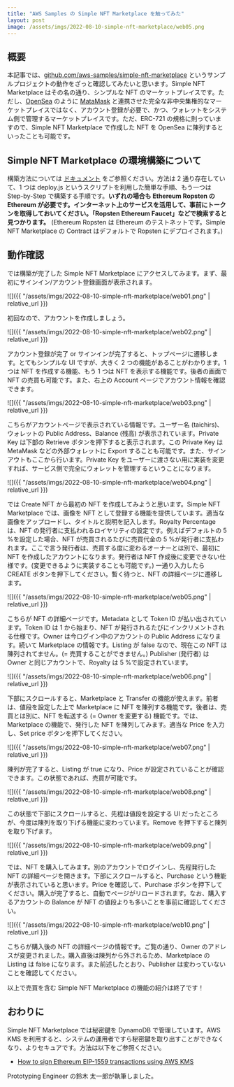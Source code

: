 ```yaml
---
title: "AWS Samples の Simple NFT Marketplace を触ってみた"
layout: post
image: /assets/imgs/2022-08-10-simple-nft-marketplace/web05.png
---
```


## 概要

本記事では、[github.com/aws-samples/simple-nft-marketplace](https://github.com/aws-samples/simple-nft-marketplace) というサンプルプロジェクトの動作をざっと確認してみたいと思います。Simple NFT Marketplace はその名の通り、シンプルな NFT のマーケットプレイスです。ただし、[OpenSea](https://opensea.io/) のように [MataMask](https://metamask.io/) と連携させた完全な非中央集権的なマーケットプレイスではなく、アカウント登録が必要で、かつ、ウォレットをシステム側で管理するマーケットプレイスです。ただ、ERC-721 の規格に則っていますので、Simple NFT Marketplace で作成した NFT を OpenSea に陳列するといったことも可能です。

<!--more-->

## Simple NFT Marketplace の環境構築について

構築方法については [ドキュメント](https://github.com/aws-samples/simple-nft-marketplace/tree/main/docs/ja) をご参照ください。方法は 2 通り存在していて、1 つは deploy.js というスクリプトを利用した簡単な手順、もう一つは Step-by-Step で構築する手順です。**いずれの場合も Ethereum Ropsten の Ethereum が必要です。インターネット上のサービスを活用して、事前にトークンを取得しておいてください。「Ropsten Ethereum Faucet」などで検索すると見つかります。** (Ethereum Ropsten は Ethereum のテストネットです。Simple NFT Marketplace の Contract はデフォルトで Ropsten にデプロイされます。)

## 動作確認

では構築が完了した Simple NFT Marketplace にアクセスしてみます。まず、最初にサインイン/アカウント登録画面が表示されます。

![]({{ "/assets/imgs/2022-08-10-simple-nft-marketplace/web01.png" | relative_url }})

初回なので、アカウントを作成しましょう。

![]({{ "/assets/imgs/2022-08-10-simple-nft-marketplace/web02.png" | relative_url }})

アカウント登録が完了 or サインインが完了すると、トップページに遷移します。とてもシンプルな UI ですが、大きく 2 つの機能があることがわかります。1 つは NFT を作成する機能、もう 1 つは NFT を表示する機能です。後者の画面で NFT の売買も可能です。また、右上の Account ページでアカウント情報を確認できます。

![]({{ "/assets/imgs/2022-08-10-simple-nft-marketplace/web03.png" | relative_url }})

こちらがアカウントページで表示されている情報です。ユーザー名 (taichirs)、ウォレットの Public Address、Balance (残高) が表示されています。Private Key は下部の Retrieve ボタンを押下すると表示されます。この Private Key は MetaMask などの外部ウォレットに Export することも可能です。また、サインアウトもここから行います。Private Key をユーザーに渡さない用に実装を変更すれば、サービス側で完全にウォレットを管理するということになります。

![]({{ "/assets/imgs/2022-08-10-simple-nft-marketplace/web04.png" | relative_url }})

では Create NFT から最初の NFT を作成してみようと思います。Simple NFT Marketplace では、画像を NFT として登録する機能を提供しています。適当な画像をアップロードし、タイトルと説明を記入します。Royalty Percentage は、NFT の発行者に支払われるロイヤリティの設定です。例えばデフォルトの 5 %を設定した場合、NFT が売買されるたびに売買代金の 5 %が発行者に支払われます。ここで言う発行者は、売買する度に変わるオーナーとは別で、最初に NFT を作成したアカウントになります。発行者は NFT 作成後に変更できない仕様です。(変更できるように実装することも可能です。) 一通り入力したら CREATE ボタンを押下してください。暫く待つと、NFT の詳細ページに遷移します。

![]({{ "/assets/imgs/2022-08-10-simple-nft-marketplace/web05.png" | relative_url }})

こちらが NFT の詳細ページです。Metadata として Token ID が払い出されています。Token ID は 1 から始まり、NFT が発行されるたびにインクリメントされる仕様です。Owner は今ログイン中のアカウントの Public Address になります。続いて Marketplace の情報です。Listing が false なので、現在この NFT は陳列されてません。(= 売買することができません。) Publisher (発行者) は Owner と同じアカウントで、Royalty は 5 %で設定されています。

![]({{ "/assets/imgs/2022-08-10-simple-nft-marketplace/web06.png" | relative_url }})

下部にスクロールすると、Marketplace と Transfer の機能が使えます。前者は、値段を設定した上で Marketplace に NFT を陳列する機能です。後者は、売買とは別に、NFT を転送する (= Owner を変更する) 機能です。では、Marketplace の機能で、発行した NFT を陳列してみます。適当な Price を入力し、Set price ボタンを押下してください。

![]({{ "/assets/imgs/2022-08-10-simple-nft-marketplace/web07.png" | relative_url }})

陳列が完了すると、Listing が true になり、Price が設定されていることが確認できます。この状態であれば、売買が可能です。

![]({{ "/assets/imgs/2022-08-10-simple-nft-marketplace/web08.png" | relative_url }})

この状態で下部にスクロールすると、先程は値段を設定する UI だったところが、今度は陳列を取り下げる機能に変わっています。Remove を押下すると陳列を取り下げます。

![]({{ "/assets/imgs/2022-08-10-simple-nft-marketplace/web09.png" | relative_url }})

では、NFT を購入してみます。別のアカウントでログインし、先程発行した NFT の詳細ページを開きます。下部にスクロールすると、Purchase という機能が表示されていると思います。Price を確認して、Purchase ボタンを押下してください。購入が完了すると、自動でページがリロードされます。なお、購入するアカウントの Balance が NFT の値段よりも多いことを事前に確認してください。

![]({{ "/assets/imgs/2022-08-10-simple-nft-marketplace/web10.png" | relative_url }})

こちらが購入後の NFT の詳細ページの情報です。ご覧の通り、Owner のアドレスが変更されました。購入直後は陳列から外されるため、Marketplace の Listing は false になります。また前述したとおり、Publisher は変わっていないことを確認してください。

以上で売買を含む Simple NFT Marketplace の機能の紹介は終了です！

## おわりに

Simple NFT Marketplace では秘密鍵を DynamoDB で管理しています。AWS KMS を利用すると、システムの運用者ですら秘密鍵を取り出すことができなくなり、よりセキュアです。方法は以下をご参照ください。

- [How to sign Ethereum EIP-1559 transactions using AWS KMS](https://aws.amazon.com/jp/blogs/database/how-to-sign-ethereum-eip-1559-transactions-using-aws-kms/)

Prototyping Engineer の鈴木 太一郎が執筆しました。
